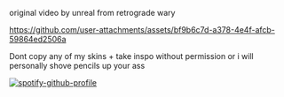 original video by unreal from retrograde wary

https://github.com/user-attachments/assets/bf9b6c7d-a378-4e4f-afcb-59864ed2506a

Dont copy any of my skins + take inspo without permission or i will personally shove pencils up your ass

[![spotify-github-profile](https://spotify-github-profile.kittinanx.com/api/view?uid=31ag3zycpheqqa6ligeltorav3q4&cover_image=true&theme=novatorem&show_offline=true&background_color=121212&interchange=false&bar_color=53b14f&bar_color_cover=false)](https://spotify-github-profile.kittinanx.com/api/view?uid=31ag3zycpheqqa6ligeltorav3q4&redirect=true)
